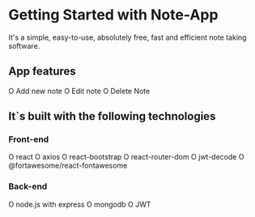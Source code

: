 # Getting Started with Note-App
It's a simple, easy-to-use, absolutely free, fast and efficient note taking software.

## App features
  O Add new note
  O Edit note
  O Delete Note
  
## It`s built with the following technologies
### Front-end
  O react
  O axios
  O react-bootstrap
  O react-router-dom
  O jwt-decode
  O @fortawesome/react-fontawesome
  
### Back-end
  O node.js with express
  O mongodb
  O JWT
